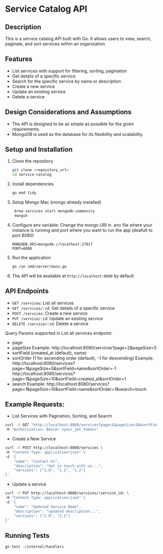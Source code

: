 # Service Catalog API

## Description
This is a service catalog API built with Go. It allows users to view, search, paginate, and sort services within an organization.

## Features
- List services with support for filtering, sorting, pagination
- Get details of a specific service
- Search for the specific service by name or description
- Create a new service
- Update an existing service
- Delete a service

## Design Considerations and Assumptions
- The API is designed to be as simple as possible for the given requirements.
- MongoDB is used as the database for its flexibility and scalability.

## Setup and Installation
1. Clone the repository
    ```sh
    git clone <repository_url>
    cd service-catalog
    ```

2. Install dependencies
    ```sh
    go mod tidy
    ```

3. Setup Mongo
   Mac (mongo already installed)
   ```sh
    brew services start mongodb-community
    mongsh
   ```

4. Configure env variable:
    Change the mongo URI in .env file where your instance is running and port where you want to run the app (deafult to port 8080)
    ```
    MONGODB_URI=mongodb://localhost:27017
    PORT=8080
    ```

5. Run the application
    ```sh
    go run cmd/server/main.go
    ```

4. The API will be available at `http://localhost:8080` by default

## API Endpoints

- `GET /services`: List all services
- `GET /services/:id`: Get details of a specific service
- `POST /services`: Create a new service
- `PUT /service/:id`: Update an existing service
- `DELETE /service/:id`: Delete a service

Query Params supported in List all services endpoint:
- page
- pageSize 
  Example: http://localhost:8080/services?page=2&pageSize=5
- sortField (created_at (default), name)
- sortOrder (1 for ascending order (default), -1 for descending)
  Example: http://localhost:8080/services?page=1&pageSize=5&sortField=name&sortOrder=-1
           http://localhost:8080/services?page=1&pageSize=10&sortField=created_at&sortOrder=1
- search 
  Example: http://localhost:8080/services?page=1&pageSize=10&sortField=name&sortOrder=1&search=touch 


## Example Requests:
- List Services with Pagination, Sorting, and Search
```sh
curl -X GET "http://localhost:8080/services?page=1&pageSize=10&sortField=name&sortOrder=1&search=example" \
-H "Authorization: Bearer <your_jwt_token>"
```

- Create a New Service
```sh
curl -X POST http://localhost:8080/services \
-H "Content-Type: application/json" \
-d '{
    "name": "Contact Us",
    "description": "Get in touch with us...",
    "versions": ["1.0", "1.1", "1.2"]
}'
```

- Update a service
```sh
curl -X PUT http://localhost:8080/services/<service_id> \
-H "Content-Type: application/json" \
-d '{
    "name": "Updated Service Name",
    "description": "updated description...",
    "versions": ["2.0", "2.1"]
}'
```

## Running Tests
```sh
go test ./internal/handlers
```

